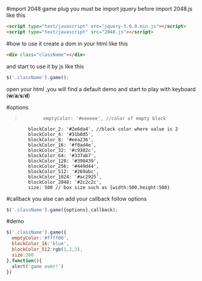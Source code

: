 #import 2048 game plug
you must be import jquery before import 2048.js like this

```html
<script type="text/javascript" src="jquery-3.0.0.min.js"></script>
<script type="text/javascript" src="2048.js"></script>

```

#how to use it
create a dom in your html like this
```html
<div class="className"></div>
```

and start to use it by js like this
```javascript
$('.className').game();
```

open your html ,you will find a default demo and start to play with keyboard (**w**/**a**/**s**/**d**)

#options
>             emptyColor: '#eeeeee', //color of empty block
            blockColor_2: '#2e6da4', //block color where value is 2
            blockColor_4: '#31b0d5',
            blockColor_8: '#eea236',
            blockColor_16: '#f0ad4e',
            blockColor_32: '#c9302c',
            blockColor_64: '#337ab7',
            blockColor_128: '#398439',
            blockColor_256: '#449d44',
            blockColor_512: '#269abc',
            blockColor_1024: '#ac2925',
            blockColor_2048: '#2c2c2c',
            size: 500 // box size such as {width:500,height:500}
            
#callback
you alse can add your callback follow options
```javascript
$('.className').game({options},callback);
```
#demo
```javascript
$('.className').game({
  emptyColor:'#ffff00',
  blockColor_16:'blue',
  blockColor_512:rgb(1,2,3),
  size:300
},function(){
  alert('game over!')
})
```
